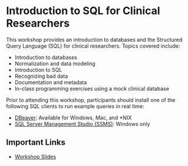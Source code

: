 # Introduction to SQL for Clinical Researchers

This workshop provides an introduction to databases and the Structured Query Language (SQL) for clinical researchers. Topics covered include:

* Introduction to databases
* Normalization and data modeling
* Introduction to SQL
* Recognizing bad data
* Documentation and metadata
* In-class programming exercises using a mock clinical database

Prior to attending this workshop, participants should install one of the following SQL clients to run example queries in real time:

* [DBeaver](https://github.com/galterdatalab/intro-sql-clinical-researchers/blob/master/setup_tutorials/DBeaver_install_and_setup_NMEDW.pdf): Available for Windows, Mac, and *NIX
* [SQL Server Management Studio (SSMS)](https://github.com/galterdatalab/intro-sql-clinical-researchers/blob/master/setup_tutorials/SSMS_install_and_setup_NMEDW.pdf): Windows only

## Important Links

* [Workshop Slides](https://docs.google.com/presentation/d/1okPD8QBi2DD5K6FIB7gVoZUrePAqzAjXdchHHiATl_c/edit?usp=sharing)
